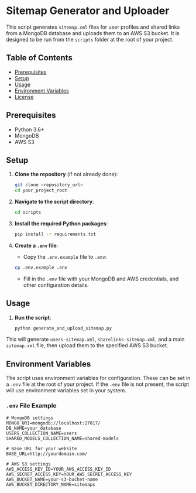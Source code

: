 <!--
SPDX-FileCopyrightText: 2024 Ondsel <development@ondsel.com>

SPDX-License-Identifier: AGPL-3.0-or-later
-->

# Sitemap Generator and Uploader

This script generates `sitemap.xml` files for user profiles and shared links from a MongoDB database and uploads them to an AWS S3 bucket. It is designed to be run from the `scripts` folder at the root of your project.

## Table of Contents

- [Prerequisites](#prerequisites)
- [Setup](#setup)
- [Usage](#usage)
- [Environment Variables](#environment-variables)
- [License](#license)

## Prerequisites

- Python 3.6+
- MongoDB
- AWS S3

## Setup

1. **Clone the repository** (if not already done):
    ```bash
    git clone <repository_url>
    cd your_project_root
    ```

2. **Navigate to the script directory**:
    ```bash
    cd scripts
    ```

3. **Install the required Python packages**:
    ```bash
    pip install -r requirements.txt
    ```

4. **Create a `.env` file**:
    - Copy the `.env.example` file to `.env`:
    ```bash
    cp .env.example .env
    ```
    - Fill in the `.env` file with your MongoDB and AWS credentials, and other configuration details.

## Usage

1. **Run the script**:
    ```bash
    python generate_and_upload_sitemap.py
    ```

This will generate `users-sitemap.xml`, `sharelinks-sitemap.xml`, and a main `sitemap.xml` file, then upload them to the specified AWS S3 bucket.

## Environment Variables

The script uses environment variables for configuration. These can be set in a `.env` file at the root of your project. If the `.env` file is not present, the script will use environment variables set in your system.

### `.env` File Example

```dotenv
# MongoDB settings
MONGO_URI=mongodb://localhost:27017/
DB_NAME=your_database
USERS_COLLECTION_NAME=users
SHARED_MODELS_COLLECTION_NAME=shared-models

# Base URL for your website
BASE_URL=http://yourdomain.com/

# AWS S3 settings
AWS_ACCESS_KEY_ID=YOUR_AWS_ACCESS_KEY_ID
AWS_SECRET_ACCESS_KEY=YOUR_AWS_SECRET_ACCESS_KEY
AWS_BUCKET_NAME=your-s3-bucket-name
AWS_BUCKET_DIRECTORY_NAME=sitemaps
```